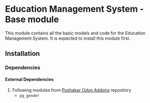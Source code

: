 # Education Management System - Base module 
This module contains all the basic models and code for the Education Management System. It is expected to install this module first.

## Installation
### Dependencies
#### External Dependencies
1. Following modules from [Pushakar Odoo Addons](https://github.com/pushakargaikwad/pushakar-odoo-addons) repository 
    - `pg_gender`
